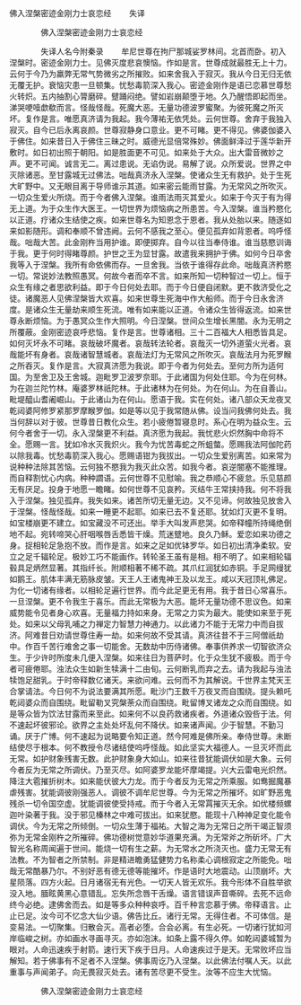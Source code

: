   佛入涅槃密迹金刚力士哀恋经
　　失译




　　　　佛入涅槃密迹金刚力士哀恋经

　　　　失译人名今附秦录
　　牟尼世尊在拘尸那城娑罗林间。北首而卧。初入涅槃时。密迹金刚力士。见佛灭度悲哀懊恼。作如是言。世尊成就最胜无上十力。云何于今乃为羸弊无常气势微劣之所摧败。如来舍我入于寂灭。我从今日无归无依无覆无护。衰恼灾患一旦顿集。忧愁毒箭深入我心。密迹金刚作是语已恋慕世尊愁火转炽。五内抽割心膂磨碎。躄踊闷绝。譬如岩崩颠堕于地。久乃醒悟即起而坐。涕哭哽噎歔欷而言。怪哉怪哉。死魔大恶。无量功德波罗蜜聚。为彼死魔之所灭坏。复作是言。唯愿真济请为我起。我今薄祐无依凭处。云何世尊。舍弃于我独入寂灭。自今已后永离哀颜。世尊寂静身口意业。更不可睹。更不得见。佛婆伽婆入于佛住。如来昔日入于佛住三昧之时。威德光显倍常殊妙。佛面鲜泽过于莲华新开敷时。如日初出照于朝阳。如是胜面更不可见。如来处于大众。出大雷音微妙之声。更不可闻。诚言无二。离过患说。无谄伪说。易解了说。众所爱说。世界之中灭除诸恶。至甘露城无过佛法。咄哉真济永入涅槃。使诸众生无有救护。处于生死大旷野中。又无眼目离于导师谁示其道。如来密云能雨甘露。为无常风之所吹灭。一切众生爱火所烧。而于今者佛入涅槃。谁雨法雨灭其爱火。如来于今灭于有为得无上道。为于众生作大医王。一切世界为烦恼病之所患苦。今入涅槃。谁当矜愍化以正道。疗诸众生结使之疾。如来世尊名为知恩念于恩者。我从处胎以来。随逐如来如影随形。调和奉顺不曾违阙。云何不感我之至心。便见孤弃如背恩者。呜呼怪哉。咄哉大苦。此金刚杵当用护谁。即便掷弃。自今以往当奉侍谁。谁当慈愍训诲于我。更于何时得睹尊颜。护世之王为显甘露。故遣我来拥护于佛。如何今日卒舍我等入于涅槃。我所有命依佛而存。一旦舍我。当依于谁得存此命。咄哉真济矜愍一切。常说妙法教照愚冥。何故今者而卒不言。如来所知一切种智过一切上。恒于众生有缘之者思欲利益。即于今日何处去耶。而于今日便自闭默。更不救济受化之徒。诸魔恶人见佛涅槃皆大欢喜。如来世尊生死海中作大船师。而于今日永舍济度。是诸众生无量劫来顺生死流。唯有如来能以正道。令诸众生皆得返流。如来世尊永断烦恼。为于愚冥众生作大照明。今日涅槃。世间众生增长黑闇。永为无明之所覆蔽。金刚密迹哀呼悲恼。复作是言。世尊诸相。三十二百福大人相悉皆具足。如何灭坏永不可睹。哀哉破坏魔者。哀哉转法轮者。哀哉灭一切外道萤火光者。哀哉能坏有身者。哀哉诸智慧城者。哀哉法灯为无常风之所吹灭。哀哉法月为死罗睺之所吞灭。复作是言。大寂真济愿为我说。即于今者为何处去。至何方所为适何国。为至舍卫及王舍城。迦毗罗卫波罗奈耶。于此诸国为何处住耶。今为在何林。为在迦兰陀竹林。庵婆罗林祇陀林。于此诸林为在何处。为在何山。为在自善山。毗堤醯山耆阇崛山。于此诸山为在何山。愿语于我。实在何处。诸八部众天龙夜叉乾闼婆阿修罗紧那罗摩睺罗伽。如是等以见于我常随从佛。设当问我佛何处去。我当何辞以对于彼。世尊昔日教化众生。若小疲倦暂寝息时。系心在明为益众生。云何今者舍于一切。永入涅槃更不利益。真济愿为我起。我忧悲火炽然胸中命将不全。愿赐一言。犹如冷水灭我炽火。我今为忧苦毒蛇之所蛆螫。愿赐我法阿伽陀药以除我毒。忧愁毒箭深入我心。愿赐语钳为我拔出。一切众生爱别离苦。如来常为说种种法除其苦恼。云何独不愍我为我灭此众苦。如我今者。哀逆闇塞不能推理。而自释割忧心内病。种种讇语。云何世尊不见慰喻。我之恭顺心不疲怠。乐见慈颜无有厌足。投身于地愿一瞻睹。如何世尊不见哀矜。灭结牛王常挟持我。何不将我入于涅槃。独见孤弃。我失如来。诸苦所切无量无边。又不见谛。何故独见放舍入于涅槃。怪哉怪哉。如来一睡更不起耶。如来已去不复还耶。犹如灯灭更不复明。如宝楼崩更不建立。如宝藏没不可还出。举手大叫发声悲哭。如帝释幢所持绳绝倒地不起。宛转啼哭心肝咽喉唇舌悉皆干燥。荒迷躄地。良久乃稣。爱恋如来功德之身。捉相轮足急抱不放。而作是言。如来之足如优钵罗华。如日初出清净柔软。安立之足千辐轮足。极妙工巧不能画作。转轮圣王虽有是相。相不明了。如来相轮辐毂具足炳然显著。其指纤长。附顺相著不稀不疏。其爪红润犹如赤铜。手足网缦犹如鹅王。肌体丰满无筋脉皮皱。天王人王诸鬼神王及以龙王。咸以天冠顶礼佛足。为化一切诸有缘者。以相轮足遍行世界。而今此足更无有用。我于昔日心常喜乐。一旦涅槃。更不令我生于喜乐。而此无常极为大恶。能坏无量功德不思议色。如来威势能令见者身心欢喜。无量福力持如来身。无常之力实为最大。能使如来至于死处。如来以父母乳哺之力禅定力智慧力神通力。以此诸力不能于无常力中而自拔济。阿难昔日劝请世尊住寿一劫。如来何故不受其请。真济往昔不于三阿僧祇劫中。作百千苦行难舍之事一切能舍。无数劫中历侍诸佛。奉事供养求一切智欲济众生。于少许时所度未几便入涅槃。如来往日为菩萨时。化于众生犹不疲极。而于今者可疲倦耶。浊法众生如新生犊满十二由旬。云何断乳而弃之去。请为我起与浊法犊饱足甜乳。于时帝释数亿诸天。来欲问难。云何而不为其解说。千世界主梵天王合掌请法。今日何不为说法要满其所愿。毗沙门王数千万夜叉而自围绕。提头赖吒乾闼婆众而自围绕。毗留勒叉究槃荼众而自围绕。毗留博叉诸龙之众而自围绕。如是等众皆为饮法甘露而来至此。如来何不以良药救诸疾者。外道诸众毁呰于法。何不速起坏彼邪论。欲界之主处处坏乱何不降伏。如来诸声闻。少于智慧。不勤习诵。厌于广博。何不速起为说略要令知正道。然今阿难是佛所亲。奉侍世尊。未断结使尽于根本。何不教授令尽诸结使呜呼怪哉。如此坚实大福德人。一旦灭坏而此无常。如护财象残害无数。此护财象身大如山。如来往昔犹能调伏如是大象。云何今者反为无常之所调伏。乃至灭尽。如阿婆罗龙能坏摩竭提。兴大云雷电光炽然。降注大雹摧折树木。如来能伏彼大力龙。而于今者反为无常之所乘服。如鸯掘魔暴虐残害。犹能调彼刚强恶人。调彼不调牟尼世尊。今为无常之所摧坏。如旷野恶鬼残杀一切令国空虚。犹能调彼使受持戒。而于今者入无常罥摧灭无余。如优楼频螺迦叶染著于我。没于邪见榛林之中难可拔出。如来犹愍。能现十八种神足变化能令调伏。今为无常之所倾倒。一切众生薄于福祐。大智之海为无常日之所干竭正智须弥为无常金刚杵之所摧碎。佛功德树觉意妙华道果充满。为无常斧之所斫坏。广大智光名称周闻遍于世间。能烧一切有生之薪。为无常水之所浇灭也。盛力无常无有法教。不为智者之所禁制。非是精进瞻勇猛健势力名称柔心调根寂定之所能免。咄哉无常酷暴乃尔。不别好恶有德无德等能摧坏。作是语时大地震动。山顶崩坏。大星陨落。四方火起。日月诸宿无有光色。一切天人皆无欢乐。我今形体不自胜举欲没入地。腼眩黄黑心意错乱。忘失所念唇干舌燥。语言错误声音嘶碎。去死不远命终今必绝。逮佛舍而去。如是等多众种种哀呼。百千种言恋慕于佛。帝释语言。止止已足。汝今可不忆念大仙少语。佛告比丘。诸行无常。无得住者。不可体信。是变易法。一切聚集。归散会灭。高者必堕。合会必离。有生必死。一切诸行犹如河岸临峻之树。亦如画水寻画寻灭。亦如泡沫。如条上露不得久停。如乾闼婆城暂为眼对。人命迅速疾于射箭。速行天下疾于日月。人命速疾过于是天。无常败坏应当解知。若于佛事有不足者不入涅槃。佛事周讫乃入涅槃。以此佛法付嘱人天。以此重事与声闻弟子。向无畏寂灭处去。诸有苦尽更不受生。汝等不应生大忧恼。

　　　　佛入涅槃密迹金刚力士哀恋经


